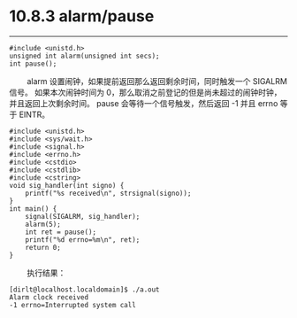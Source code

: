# 10.8.3 alarm/pause
***

    #include <unistd.h>
    unsigned int alarm(unsigned int secs);
    int pause();

&emsp;&emsp;
alarm 设置闹钟，如果提前返回那么返回剩余时间，同时触发一个 SIGALRM 信号。
如果本次闹钟时间为 0，那么取消之前登记的但是尚未超过的闹钟时钟，并且返回上次剩余时间。
pause 会等待一个信号触发，然后返回 -1 并且 errno 等于 EINTR。

    #include <unistd.h>
    #include <sys/wait.h>
    #include <signal.h>
    #include <errno.h>
    #include <cstdio>
    #include <cstdlib>
    #include <cstring>
    void sig_handler(int signo) {
        printf("%s received\n", strsignal(signo));
    }
    int main() {
        signal(SIGALRM, sig_handler);
        alarm(5);
        int ret = pause();
        printf("%d errno=%m\n", ret);
        return 0;
    }
    
&emsp;&emsp;
执行结果：

    [dirlt@localhost.localdomain]$ ./a.out
    Alarm clock received
    -1 errno=Interrupted system call